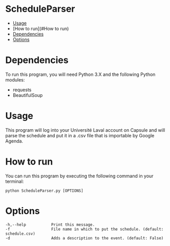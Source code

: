 ScheduleParser
==============
- [Usage](#Usage)
- [How to run](#How to run)
- [Dependencies](#Dependencies)
- [Options](#Options) 

# Dependencies

To run this program, you will need Python 3.X and the following Python modules:
+   requests
+   BeautifulSoup

# Usage

This program will log into your Université Laval account on Capsule and will parse the schedule and put it in a .csv file that is importable by Google Agenda.

# How to run
You can run this program by executing the following command in your terminal:
```
python ScheduleParser.py [OPTIONS]
```

# Options
    -h,--help           Print this message.
    -f                  File name in which to put the schedule. (default: schedule.csv)
    -d                  Adds a description to the event. (default: False)
